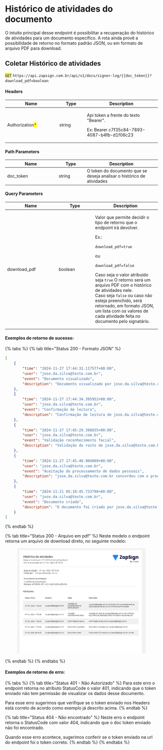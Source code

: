 # Histórico de atividades do documento

O intuito principal desse endpoint é possibilitar a recuperação do histórico de atividades para um documento especifico. A rota ainda provê a possibilidade de retorno no formato padrão JSON, ou em formato de arquivo PDF para download.

## Coletar Histórico de atividades

<mark style="color:blue;">`GET`</mark> `https://api.zapsign.com.br/api/v1/docs/signer-log/{{doc_token}}?download_pdf=boolean`

#### Headers

<table><thead><tr><th width="158">Name</th><th width="77">Type</th><th>Description</th></tr></thead><tbody><tr><td>Authorization<mark style="color:red;">*</mark></td><td>string</td><td><p>Api token a frente do texto "Bearer". </p><p>Ex: Bearer c7f35c84-7893-4087-b4fb-d1f06c23</p></td></tr></tbody></table>

#### Path Parameters

<table><thead><tr><th width="156">Name</th><th width="79">Type</th><th>Description</th></tr></thead><tbody><tr><td>doc_token</td><td>string</td><td>O token do documento que se deseja analisar o histórico de atividades</td></tr></tbody></table>

#### Query Parameters

<table><thead><tr><th width="156">Name</th><th width="106">Type</th><th>Description</th></tr></thead><tbody><tr><td>download_pdf</td><td>boolean</td><td><p>Valor que permite decidir o tipo de retorno que o endpoint irá devolver. </p><p></p><p>Ex.:</p><p><code>download_pdf=true</code></p><p>ou</p><p><code>download_pdf=false</code></p><p></p><p>Caso seja o valor atribuído seja <code>true</code>  O retorno será um arquivo PDF com o histórico de atividades nele.<br>Caso seja  <code>false</code> ou caso não esteja preenchido, será retornado, em formato JSON, um lista com os valores de cada atividade feita no documento pelo signatário.<br></p></td></tr></tbody></table>

#### Exemplos de retorno de sucesso:

{% tabs %}
{% tab title="Status 200 - Formato JSON" %}
```json
[
    {
        "time": "2024-11-27 17:44:32.117577+00:00",
        "user": "jose.da.silva@teste.com.br",
        "event": "Documento visualizado",
        "description": "Documento visualizado por jose.da.silva@teste.com.br"
    },
    {
        "time": "2024-11-27 17:44:34.395952+00:00",
        "user": "jose.da.silva@teste.com.br",
        "event": "Confirmação de leitura",
        "description": "Confirmação de leitura de jose.da.silva@teste.com.br"
    },
    {
        "time": "2024-11-27 17:45:29.398835+00:00",
        "user": "jose.da.silva@teste.com.br",
        "event": "Validação reconhecimento facial",
        "description": "Validação do rosto de jose.da.silva@teste.com.br com a foto do documento de identidade (anexo no relatório de assinaturas)"
    },
    {
        "time": "2024-11-27 17:45:40.904009+00:00",
        "user": "jose.da.silva@teste.com.br",
        "event": "Aceitação do processamento de dados pessoais",
        "description": "jose.da.silva@teste.com.br concordou com o processamento de dados pessoais de acordo com a Política de Privacidade"
    },
    {
        "time": "2024-11-21 05:18:45.733798+00:00",
        "user": "jose.da.silva@teste.com.br",
        "event": "Documento criado",
        "description": "O documento foi criado por jose.da.silva@teste.com.br via web"
    }
]
```
{% endtab %}

{% tab title="Status 200 - Arquivo em pdf" %}
Neste modelo o endpoint retorna um arquivo de download direto, no seguinte modelo:

<figure><img src="../.gitbook/assets/image (3).png" alt=""><figcaption></figcaption></figure>
{% endtab %}
{% endtabs %}

#### Exemplos de retorno de erro:

{% tabs %}
{% tab title="Status 401 - Não Autorizado" %}
Para este erro o endpoint retorna no atributo StatusCode o valor 401, indicando que o token enviado não tem permissão de visualizar os dados desse documento.

Para esse erro sugerimos que verifique se o token enviado nos Headers está correto de acordo como exemplo já descrito acima.
{% endtab %}

{% tab title="Status 404 - Não encontrado" %}
Neste erro o endpoint retorna o StatusCode com valor 404, indicando que o doc token enviado não foi encontrado.

Quando esse erro acontece, sugerimos conferir se o token enviado na url do endpoint foi o token correto.
{% endtab %}
{% endtabs %}
